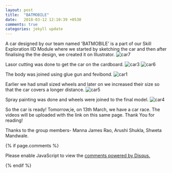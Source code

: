 ```yaml
---
layout: post
title:  "BATMOBILE"
date:   2018-03-12 12:10:39 +0530
comments: true
categories: jekyll update
---
```

A car designed by our team named 'BATMOBILE' is a part of our Skill Exploration IID Module where we started by sketching the car and then after finalising the the design, we created it on Illustrator.
![car7](https://user-images.githubusercontent.com/36836659/37271011-20b98602-25f7-11e8-9c46-524b046a495f.jpg)


Lasor cutting was done to get the car on the cardboard.
![car3](https://user-images.githubusercontent.com/36836659/37270573-516216cc-25f5-11e8-8dbb-7e833a5e8b5e.jpg)
![car6](https://user-images.githubusercontent.com/36836659/37270566-4a4b5204-25f5-11e8-8a19-f568ab487634.jpg)

The body was joined using glue gun and fevibond.
![car1](https://user-images.githubusercontent.com/36836659/37269737-e7bb9dcc-25f1-11e8-9c89-e961dc29ac29.jpg)

Earlier we had small sized wheels and later on we increased their size so that the car covers a longer distance.
![car5](https://user-images.githubusercontent.com/36836659/37270568-4d58795e-25f5-11e8-94a0-8f0547a5ed97.jpg)

Spray painting was done and wheels were joined to the final model.
![car4](https://user-images.githubusercontent.com/36836659/37270571-4f3131f8-25f5-11e8-9e9a-369333fad127.jpg)

So the car is ready! Tomorrow,ie, on 13th March, we have a car race.
The videos will be uploaded with the link on this same page.
Thank You for reading!

Thanks to the group members-  Manna James Rao,
                              Arushi Shukla,
                              Shweta Mandwale.

{% if page.comments %}
<div id="disqus_thread"></div>
<script>

/**
*  RECOMMENDED CONFIGURATION VARIABLES: EDIT AND UNCOMMENT THE SECTION BELOW TO INSERT DYNAMIC VALUES FROM YOUR PLATFORM OR CMS.
*  LEARN WHY DEFINING THESE VARIABLES IS IMPORTANT: https://disqus.com/admin/universalcode/#configuration-variables*/
/*
var disqus_config = function () {
this.page.url = PAGE_URL;  // Replace PAGE_URL with your page's canonical URL variable
this.page.identifier = PAGE_IDENTIFIER; // Replace PAGE_IDENTIFIER with your page's unique identifier variable
};
*/
(function() { // DON'T EDIT BELOW THIS LINE
var d = document, s = d.createElement('script');
s.src = 'https://shweta-mandwale-github-io.disqus.com/embed.js';
s.setAttribute('data-timestamp', +new Date());
(d.head || d.body).appendChild(s);
})();
</script>
<noscript>Please enable JavaScript to view the <a href="https://disqus.com/?ref_noscript">comments powered by Disqus.</a></noscript>
                            
{% endif %}

